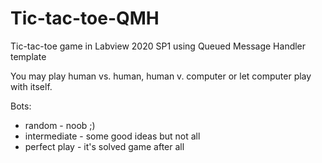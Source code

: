 # Tic-tac-toe-QMH
Tic-tac-toe game in Labview 2020 SP1 using Queued Message Handler template 

You may play human vs. human, human v. computer or let computer play with itself.

Bots:
- random - noob ;)
- intermediate - some good ideas but not all
- perfect play - it's solved game after all

